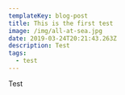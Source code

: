 ```yaml
---
templateKey: blog-post
title: This is the first test
image: /img/all-at-sea.jpg
date: 2019-03-24T20:21:43.263Z
description: Test
tags:
  - test
---
```

Test

